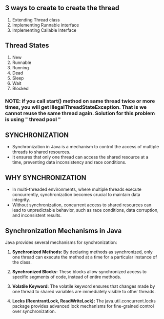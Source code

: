 ## 3 ways to create to create the thread
1. Extending Thread class
2. Implementing Runnable interface
3. Implementing Callable Interface

## Thread States
1. New
2. Runnable
3. Running
4. Dead
5. Sleep
6. Wait
7. Blocked

### NOTE: if you call start() method on same thread twice or more times, you will get IllegalThreadStateException. That is we cannot reuse the same thread again. Solution for this problem is using " thread pool "


## SYNCHRONIZATION
* Synchronization in Java is a mechanism to control the access of multiple threads to shared resources. 
* It ensures that only one thread can access the shared resource at a time, preventing data inconsistency and race conditions.

## WHY SYNCHRONIZATION
* In multi-threaded environments, where multiple threads execute concurrently, synchronization becomes crucial to maintain data integrity.
* Without synchronization, concurrent access to shared resources can lead to unpredictable behavior, such as race conditions, data corruption, and inconsistent results.

## Synchronization Mechanisms in Java
Java provides several mechanisms for synchronization:
 
1. <b>Synchronized Methods:</b> By declaring methods as synchronized, only one thread can execute the method at a time for a particular instance of the class.

2. <b>Synchronized Blocks:</b> These blocks allow synchronized access to specific segments of code, instead of entire methods.

3. <b>Volatile Keyword:</b> The volatile keyword ensures that changes made by one thread to shared variables are immediately visible to other threads.

4. <b>Locks (ReentrantLock, ReadWriteLock): </b> The java.util.concurrent.locks package provides advanced lock mechanisms for fine-grained control over synchronization.